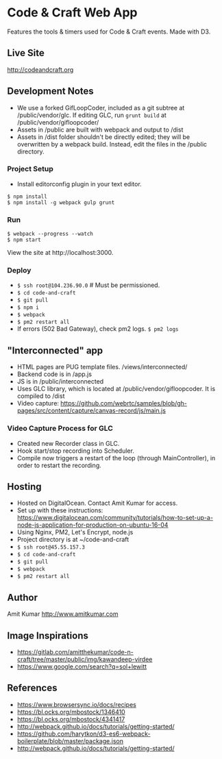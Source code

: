 # Code & Craft Web App
Features the tools & timers used for Code & Craft events. Made with D3.


## Live Site
http://codeandcraft.org 


## Development Notes

- We use a forked GifLoopCoder, included as a git subtree at /public/vendor/glc. If editing GLC, run `grunt build` at /public/vendor/gifloopcoder/
- Assets in /public are built with webpack and output to /dist
- Assets in /dist folder shouldn't be directly edited; they will be overwritten by a webpack build. Instead, edit the files in the /public directory.



### Project Setup

- Install editorconfig plugin in your text editor.

``` shell
$ npm install
$ npm install -g webpack gulp grunt
```

### Run

``` shell
$ webpack --progress --watch
$ npm start
```
View the site at http://localhost:3000.

### Deploy
- `$ ssh root@104.236.90.0` # Must be permissioned.
- `$ cd code-and-craft`
- `$ git pull`
- `$ npm i`
- `$ webpack`
- `$ pm2 restart all`
- If errors (502 Bad Gateway), check pm2 logs. `$ pm2 logs`

## "Interconnected" app 

- HTML pages are PUG template files. /views/interconnected/
- Backend code is in /app.js
- JS is in /public/interconnected
- Uses GLC library, which is located at /public/vendor/gifloopcoder. It is compiled to /dist
- Video capture: https://github.com/webrtc/samples/blob/gh-pages/src/content/capture/canvas-record/js/main.js


### Video Capture Process for GLC
- Created new Recorder class in GLC.
- Hook start/stop recording into Scheduler. 
- Compile now triggers a restart of the loop (through MainController), in order to restart the recording.


## Hosting
- Hosted on DigitalOcean. Contact Amit Kumar for access.
- Set up with these instructions: https://www.digitalocean.com/community/tutorials/how-to-set-up-a-node-js-application-for-production-on-ubuntu-16-04
- Using Nginx, PM2, Let's Encrypt, node.js
- Project directory is at ~/code-and-craft
- `$ ssh root@45.55.157.3`
- `$ cd code-and-craft`
- `$ git pull`
- `$ webpack`
- `$ pm2 restart all`


## Author
Amit Kumar
http://www.amitkumar.com


## Image Inspirations
- https://gitlab.com/amitthekumar/code-n-craft/tree/master/public/img/kawandeep-virdee
- https://www.google.com/search?q=sol+lewitt


## References
- https://www.browsersync.io/docs/recipes
- https://bl.ocks.org/mbostock/1346410
- https://bl.ocks.org/mbostock/4341417
- http://webpack.github.io/docs/tutorials/getting-started/
- https://github.com/harytkon/d3-es6-webpack-boilerplate/blob/master/package.json
- http://webpack.github.io/docs/tutorials/getting-started/



